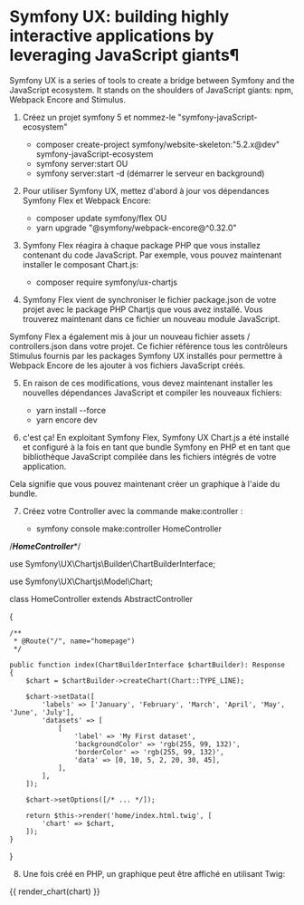# Symfony UX: building highly interactive applications by leveraging JavaScript giants¶
  Symfony UX is a series of tools to create a bridge between Symfony and the JavaScript ecosystem. It stands on the shoulders of JavaScript giants: npm, Webpack Encore and Stimulus.

1. Créez un projet symfony 5 et nommez-le "symfony-javaScript-ecosystem"

    + composer create-project symfony/website-skeleton:"5.2.x@dev" symfony-javaScript-ecosystem
    + symfony server:start
    OU
    + symfony server:start -d (démarrer le serveur en background) 

2. Pour utiliser Symfony UX, mettez d'abord à jour vos dépendances Symfony Flex et Webpack Encore:

    + composer update symfony/flex
    OU
    + yarn upgrade "@symfony/webpack-encore@^0.32.0"

3. Symfony Flex réagira à chaque package PHP que vous installez contenant du code JavaScript. Par exemple, vous pouvez maintenant installer le composant Chart.js:

    + composer require symfony/ux-chartjs

4. Symfony Flex vient de synchroniser le fichier package.json de votre projet avec le package PHP Chartjs  que vous avez installé. Vous trouverez maintenant dans ce fichier un nouveau module JavaScript.

Symfony Flex a également mis à jour un nouveau fichier assets / controllers.json dans votre projet. Ce fichier référence tous les contrôleurs Stimulus fournis par les packages Symfony UX installés pour permettre à Webpack Encore de les ajouter à vos fichiers JavaScript créés.

5. En raison de ces modifications, vous devez maintenant installer les nouvelles dépendances JavaScript et compiler les nouveaux fichiers:

    + yarn install --force
    + yarn encore dev

6. c'est ça! En exploitant Symfony Flex, Symfony UX Chart.js a été installé et configuré à la fois en tant que bundle Symfony en PHP et en tant que bibliothèque JavaScript compilée dans les fichiers intégrés de votre application.

Cela signifie que vous pouvez maintenant créer un graphique à l'aide du bundle.

7. Créez votre  Controller avec la commande make:controller : 

    + symfony console make:controller HomeController

/*******HomeController********/ 

use Symfony\UX\Chartjs\Builder\ChartBuilderInterface;

use Symfony\UX\Chartjs\Model\Chart;

class HomeController extends AbstractController

{

    /**
     * @Route("/", name="homepage")
     */

    public function index(ChartBuilderInterface $chartBuilder): Response
    {
        $chart = $chartBuilder->createChart(Chart::TYPE_LINE);

        $chart->setData([
            'labels' => ['January', 'February', 'March', 'April', 'May', 'June', 'July'],
            'datasets' => [
                [
                    'label' => 'My First dataset',
                    'backgroundColor' => 'rgb(255, 99, 132)',
                    'borderColor' => 'rgb(255, 99, 132)',
                    'data' => [0, 10, 5, 2, 20, 30, 45],
                ],
            ],
        ]);

        $chart->setOptions([/* ... */]);

        return $this->render('home/index.html.twig', [
            'chart' => $chart,
        ]);
    }
}

8. Une fois créé en PHP, un graphique peut être affiché en utilisant Twig:

{{ render_chart(chart) }}
